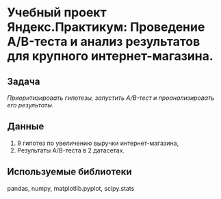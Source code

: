 # Учебный проект Яндекс.Практикум: Проведение A/B-теста и анализ результатов для крупного интернет-магазина.

## Задача

*Приоритизировать гипотезы, запустить A/B-тест и проанализировать его результаты.*

## Данные

1. 9 гипотез по увеличению выручки интернет-магазина,
2. Результаты А/В-теста в 2 датасетах.

## Используемые библиотеки
pandas, numpy, matplotlib.pyplot, scipy.stats
